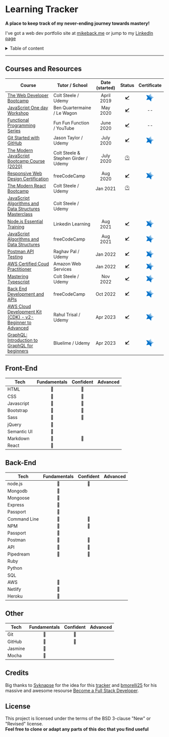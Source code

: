 # Learning Tracker
**A place to keep track of my never-ending journey towards mastery!**

I've got a web dev portfolio site at [mikeback.me](https://www.mikeback.me) or jump to my [LinkedIn page](https://www.linkedin.com/in/mikeback "linkedin.com/in/mikeback")

<details>
<summary>Table of content</summary>

## Table of Content
- [Courses Taken](https://github.com/MakeItBack/Learning-Tracker/blob/master/README.md#courses-and-resources)
- [Front-End Skills](https://github.com/MakeItBack/Learning-Tracker/blob/master/README.md#front-end)
- [Back-End Skills](https://github.com/MakeItBack/Learning-Tracker/blob/master/README.md#back-end)
- [Other](https://github.com/MakeItBack/Learning-Tracker/blob/master/README.md#other)
- [Credits](https://github.com/MakeItBack/Learning-Tracker/blob/master/README.md#credits)
- [License](https://github.com/MakeItBack/Learning-Tracker/blob/master/README.md#license)

</details>

---

## Courses and Resources
| Course | Tutor / School | Date (started) | Status |  Certificate |
|--------|----------------|:----------------:|:--------:|:--------------:|
|[The Web Developer Bootcamp](https://www.udemy.com/course/the-web-developer-bootcamp "The Web Developers Bootcamp")|Colt Steele / Udemy|April 2019|[:heavy_check_mark:](# "Complete") | [![Certificate](https://github.com/MakeItBack/Learning-Tracker/blob/master/Icons/star.png)](https://ude.my/UC-a5576119-3703-445e-b583-738fcc7e15e2/ "View Certificate") |
|[JavaScript One day Workshop](https://www.notion.so/Javascript-full-day-b247e04e91434dfea004f58c39399ecc) | Ben Quartermaine / Le Wagon |May 2020|[:heavy_check_mark:](# "Complete")| -- |
|[Functional Programming Series](https://www.youtube.com/playlist?list=PL0zVEGEvSaeEd9hlmCXrk5yUyqUag-n84) | Fun Fun Function / YouTube | June 2020 |[:heavy_check_mark:](# "Complete")| -- | 
|[Git Started with GitHub](https://www.udemy.com/course/git-started-with-github) | Jason Taylor / Udemy | July 2020 |[:heavy_check_mark:](# "Complete")| [![Certificate](https://github.com/MakeItBack/Learning-Tracker/blob/master/Icons/star.png)](https://ude.my/UC-7078ba43-3221-4a3c-b38d-0766f3695f45/ "View Certificate") |
|[The Modern JavaScript Bootcamp Course (2020)](https://www.udemy.com/course/javascript-beginners-complete-tutorial/) | Colt Steele & Stephen Girder / Udemy | July 2020 |[:clock3:](# "In progress")|  |
|[Responsive Web Design Certification](https://www.freecodecamp.org/learn) | freeCodeCamp | Aug 2020 |[:heavy_check_mark:](# "Complete")| [![Certificate](https://github.com/MakeItBack/Learning-Tracker/blob/master/Icons/star.png)](https://www.freecodecamp.org/certification/makeitback/responsive-web-design "View Certificate") |
|[The Modern React Bootcamp](https://www.udemy.com/course/modern-react-bootcamp/) | Colt Steele / Udemy | Jan 2021 |[:clock3:](# "In progress")| |
|[JavaScript Algorithms and Data Structures Masterclass](https://www.udemy.com/course/js-algorithms-and-data-structures-masterclass) | Colt Steele / Udemy |  || |
|[Node.js Essential Training](https://www.linkedin.com/learning/node-js-essential-training-2/learn-the-node-js-fundamentals) | Linkedin Learning | Aug 2021 |[:heavy_check_mark:](# "Complete")|[![Certificate](https://github.com/MakeItBack/Learning-Tracker/blob/master/Icons/star.png)](https://github.com/MakeItBack/Learning-Tracker/blob/master/Certificates/Node.js%20Essential%20Training.pdf "View Certificate")  |
|[JavaScript Algorithms and Data Structures](https://www.freecodecamp.org/learn) | freeCodeCamp | Aug 2021 |[:heavy_check_mark:](# "Complete") | [![Certificate](https://github.com/MakeItBack/Learning-Tracker/blob/master/Icons/star.png)](https://www.freecodecamp.org/certification/makeitback/javascript-algorithms-and-data-structures "View Certificate")  |
|[Postman API Testing](https://www.udemy.com/course/postman-api-testing-step-by-step-for-beginners/) | Raghav Pal / Udemy | Jan 2022 |[:heavy_check_mark:](# "Complete") | [![Certificate](https://github.com/MakeItBack/Learning-Tracker/blob/master/Icons/star.png)](https://www.ude.my/UC-568e2e69-5b95-444f-9f30-f4c5d8d9dde8/ "View Certificate") |
|[AWS Certified Coud Practitioner](https://aws.amazon.com/certification/certified-cloud-practitioner/) | Amazon Web Services | Jan 2022 |[:heavy_check_mark:](# "Complete")| [![Certificate](https://github.com/MakeItBack/Learning-Tracker/blob/master/Icons/star.png)](https://www.credly.com/badges/99b741df-b08d-47f8-bf4d-bafc9bdb6899 "View Badge")|
|[Mastering Typescript](https://www.udemy.com/course/learn-typescript/) | Colt Steele / Udemy | Nov 2022 | [:heavy_check_mark:](# "Complete") | [![Certificate](https://github.com/MakeItBack/Learning-Tracker/blob/master/Icons/star.png)](https://www.udemy.com/certificate/UC-d5d525cb-5c32-4959-bd5e-bbcc866352c7/ "View Certificate")|
|[Back End Development and APIs](https://www.freecodecamp.org/learn) | freeCodeCamp | Oct 2022 |[:heavy_check_mark:](# "Complete")| [![Certificate](https://github.com/MakeItBack/Learning-Tracker/blob/master/Icons/star.png)](https://www.freecodecamp.org/certification/makeitback/back-end-development-and-apis "View Cerificate") |
|[AWS Cloud Development Kit (CDK) - v2- Beginner to Advanced](https://www.udemy.com/course/aws-cloud-development-kit-cdk-v2-beginner-to-advanced) | Rahul Trisal / Udemy | Apr 2023 |[:heavy_check_mark:](# "Complete")| [![Certificate](https://github.com/MakeItBack/Learning-Tracker/blob/master/Icons/star.png)](https://www.udemy.com/certificate/UC-7ea6372e-6d63-4a5d-81b0-596564fc99f0/ "View Certificate") |
|[GraphQL: Introduction to GraphQL for beginners](https://www.udemy.com/course/graphql-introduction-to-graphql-for-beginners) | Bluelime / Udemy | Apr 2023 |[:heavy_check_mark:](# "Complete")| [![Certificate](https://github.com/MakeItBack/Learning-Tracker/blob/master/Icons/star.png)](https://www.udemy.com/certificate/UC-413797d4-f8a2-4a51-94dc-e4e4086fd21e/ "View Certificate") |

## Front-End
| Tech            |    Fundamentals      |      Confident       |       Advanced       |  
|-----------------|:--------------------:|:--------------------:|:--------------------:|
|HTML             | :large_blue_diamond: | :large_blue_diamond: |          |
|CSS              | :large_blue_diamond: | :large_blue_diamond: |          |
|Javascript       | :large_blue_diamond: | :large_blue_diamond: |          |
|Bootstrap        | :large_blue_diamond: | :large_blue_diamond: |          |
|Sass             | :large_blue_diamond: | :large_blue_diamond: |          |
|jQuery           | :large_blue_diamond: |                      |          |
|Semantic UI      | :large_blue_diamond: |                      |          |
|Markdown         | :large_blue_diamond: | :large_blue_diamond: |          |
|React            | :large_blue_diamond: |                      |          |




## Back-End
| Tech            |    Fundamentals      |      Confident       |       Advanced       |  
|-----------------|:--------------------:|:--------------------:|:--------------------:|
|node.js          | :large_blue_diamond: | :large_blue_diamond: |          | 
|Mongodb          | :large_blue_diamond: |                      |          |
|Mongoose         | :large_blue_diamond: |                      |          |
|Express          | :large_blue_diamond: |                      |          |
|Passport         | :large_blue_diamond: |                      |          |
|Command Line     | :large_blue_diamond: | :large_blue_diamond: |          |
|NPM              | :large_blue_diamond: | :large_blue_diamond: |          |
|Passport         | :large_blue_diamond: |                      |          |
|Postman          | :large_blue_diamond: | :large_blue_diamond: |          |
|API              | :large_blue_diamond: | :large_blue_diamond: |          |
|Pipedream        | :large_blue_diamond: | :large_blue_diamond: |          |
|Ruby             |                      |                      |          |
|Python           |                      |                      |          |
|SQL              |                      |                      |          |
|AWS              | :large_blue_diamond: |                      |          |
|Netlify          | :large_blue_diamond: |                      |          |          
|Heroku           | :large_blue_diamond: |                      |          |  


## Other  
| Tech            |    Fundamentals      |      Confident       |       Advanced       | 
|-----------------|:--------------------:|:--------------------:|:--------------------:|
|Git              | :large_blue_diamond: | :large_blue_diamond: |           |   
|GitHub           | :large_blue_diamond: | :large_blue_diamond: |           |   
|Jasmine          | :large_blue_diamond: |                      |           |          
|Mocha            | :large_blue_diamond: |                      |           |  


## Credits
Big thanks to [Syknapse](https://github.com/Syknapse) for the idea for this [tracker](https://github.com/Syknapse/My-Learning-Tracker-first-ten-months) and [bmorelli25](https://github.com/bmorelli25) for his massive and awesome resourse [Become a Full Stack Developer](https://github.com/bmorelli25/Become-A-Full-Stack-Web-Developer).

## License
This project is licensed under the terms of the BSD 3-clause "New" or "Revised" license.<br>
**Feel free to clone or adapt any parts of this doc that you find useful**

